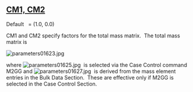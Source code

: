 ## [CM1, CM2](https://nexus.hexagon.com/documentationcenter/bundle/MSC_Nastran_2022.4/page/Nastran_Combined_Book/qrg/parameters/TOC.CM1.CM2.xhtml)

Default    = (1.0, 0.0)

CM1 and CM2 specify factors for the total mass matrix.  The total mass matrix is

![parameters01623.jpg](https://help-be.hexagonmi.com/bundle/MSC_Nastran_2022.4/page/Nastran_Combined_Book/qrg/parameters/../../../assets/parameters01623.jpg?_LANG=enus)  

where  ![parameters01625.jpg](https://help-be.hexagonmi.com/bundle/MSC_Nastran_2022.4/page/Nastran_Combined_Book/qrg/parameters/../../../assets/parameters01625.jpg?_LANG=enus)  is selected via the Case Control command M2GG and  ![parameters01627.jpg](https://help-be.hexagonmi.com/bundle/MSC_Nastran_2022.4/page/Nastran_Combined_Book/qrg/parameters/../../../assets/parameters01627.jpg?_LANG=enus)  is derived from the mass element entries in the Bulk Data Section.  These are effective only if M2GG is selected in the Case Control Section.

